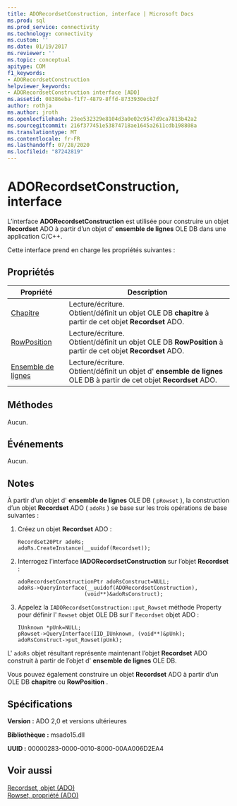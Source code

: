 ```yaml
---
title: ADORecordsetConstruction, interface | Microsoft Docs
ms.prod: sql
ms.prod_service: connectivity
ms.technology: connectivity
ms.custom: ''
ms.date: 01/19/2017
ms.reviewer: ''
ms.topic: conceptual
apitype: COM
f1_keywords:
- ADORecordsetConstruction
helpviewer_keywords:
- ADORecordsetConstruction interface [ADO]
ms.assetid: 08386eba-f1f7-4879-8ffd-8733930ecb2f
author: rothja
ms.author: jroth
ms.openlocfilehash: 23ee532329e8104d3a0e02c9547d9ca7813b42a2
ms.sourcegitcommit: 216f377451e53874718ae1645a2611cdb198808a
ms.translationtype: MT
ms.contentlocale: fr-FR
ms.lasthandoff: 07/28/2020
ms.locfileid: "87242819"
---
```

# <a name="adorecordsetconstruction-interface"></a>ADORecordsetConstruction, interface
L’interface **ADORecordsetConstruction** est utilisée pour construire un objet **Recordset** ADO à partir d’un objet d' **ensemble de lignes** OLE DB dans une application C/C++.  
  
 Cette interface prend en charge les propriétés suivantes :  
  
## <a name="properties"></a>Propriétés  
  
|Propriété|Description|  
|-|-|  
|[Chapitre](../../../ado/reference/ado-api/chapter-property-ado.md)|Lecture/écriture.<br />Obtient/définit un objet OLE DB **chapitre** à partir de cet objet **Recordset** ADO.|  
|[RowPosition](../../../ado/reference/ado-api/rowposition-property-ado.md)|Lecture/écriture.<br />Obtient/définit un objet OLE DB **RowPosition** à partir de cet objet **Recordset** ADO.|  
|[Ensemble de lignes](../../../ado/reference/ado-api/rowset-property-ado.md)|Lecture/écriture.<br />Obtient/définit un objet d' **ensemble de lignes** OLE DB à partir de cet objet **Recordset** ADO.|  
  
## <a name="methods"></a>Méthodes  
 Aucun.  
  
## <a name="events"></a>Événements  
 Aucun.  
  
## <a name="remarks"></a>Notes  
 À partir d’un objet d' **ensemble de lignes** OLE DB ( `pRowset` ), la construction d’un objet **Recordset** ADO ( `adoRs` ) se base sur les trois opérations de base suivantes :  
  
1.  Créez un objet **Recordset** ADO :  
  
    ```  
    Recordset20Ptr adoRs;  
    adoRs.CreateInstance(__uuidof(Recordset));  
    ```  
  
2.  Interrogez l’interface **IADORecordsetConstruction** sur l’objet **Recordset** :  
  
    ```  
    adoRecordsetConstructionPtr adoRsConstruct=NULL;  
    adoRs->QueryInterface(__uuidof(ADORecordsetConstruction),  
                         (void**)&adoRsConstruct);  
    ```  
  
3.  Appelez la `IADORecordsetConstruction::put_Rowset` méthode Property pour définir l' `Rowset` objet OLE DB sur l' `Recordset` objet ADO :  
  
    ```  
    IUnknown *pUnk=NULL;  
    pRowset->QueryInterface(IID_IUnknown, (void**)&pUnk);  
    adoRsConstruct->put_Rowset(pUnk);  
    ```  
  
 L' `adoRs` objet résultant représente maintenant l’objet **Recordset** ADO construit à partir de l’objet d' **ensemble de lignes** OLE DB.  
  
 Vous pouvez également construire un objet **Recordset** ADO à partir d’un OLE DB **chapitre** ou **RowPosition** .  
  
## <a name="requirements"></a>Spécifications  
 **Version :** ADO 2,0 et versions ultérieures  
  
 **Bibliothèque :** msado15.dll  
  
 **UUID :** 00000283-0000-0010-8000-00AA006D2EA4  
  
## <a name="see-also"></a>Voir aussi  
 [Recordset, objet (ADO)](../../../ado/reference/ado-api/recordset-object-ado.md)   
 [Rowset, propriété (ADO)](../../../ado/reference/ado-api/rowset-property-ado.md)
